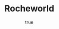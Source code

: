 ---
title: "Rocheworld"
bookCover: "/assets/book-covers/rocheworld.jpg"
slug: "rocheworld"
bookAuthor: "Robert L. Forward"
rating: 10
done: false
tags: []
detailedNotes: false
amazonLink: ""
author:
  name: Rico Trebeljahr
  picture: "/assets/blog/profile.jpeg"
---